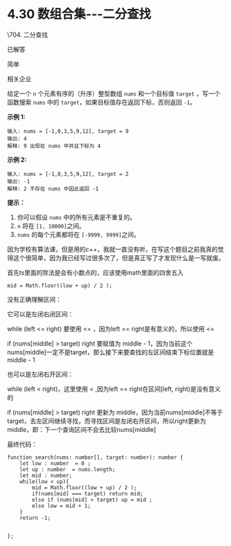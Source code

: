 ﻿
# 4.30 数组合集---二分查找

\704. 二分查找

已解答

简单

相关企业

给定一个 `n` 个元素有序的（升序）整型数组 `nums` 和一个目标值 `target`  ，写一个函数搜索 `nums` 中的 `target`，如果目标值存在返回下标，否则返回 `-1`。

**示例 1:**

```
输入: nums = [-1,0,3,5,9,12], target = 9
输出: 4
解释: 9 出现在 nums 中并且下标为 4
```

**示例 2:**

```
输入: nums = [-1,0,3,5,9,12], target = 2
输出: -1
解释: 2 不存在 nums 中因此返回 -1
```

 

**提示：**

1. 你可以假设 `nums` 中的所有元素是不重复的。
2. `n` 将在 `[1, 10000]`之间。
3. `nums` 的每个元素都将在 `[-9999, 9999]`之间。

因为学校有算法课，但是用的c++，我就一直没有听，在写这个题目之前我真的觉得这个很简单，因为我已经写过很多次了，但是真正写了才发现什么是一写就废。

首先ts里面的除法是会有小数点的，应该使用math里面的四舍五入

```
mid = Math.floor((low + up) / 2 ); 
```

没有正确理解区间：

它可以是左闭右闭区间：

while (left <= right) 要使用 <= ，因为left == right是有意义的，所以使用 <=

if (nums[middle] > target) right 要赋值为 middle - 1，因为当前这个nums[middle]一定不是target，那么接下来要查找的左区间结束下标位置就是 middle - 1

也可以是左闭右开区间：

while (left < right)，这里使用 < ,因为left == right在区间[left, right)是没有意义的

if (nums[middle] > target) right 更新为 middle，因为当前nums[middle]不等于target，去左区间继续寻找，而寻找区间是左闭右开区间，所以right更新为middle，即：下一个查询区间不会去比较nums[middle]

最终代码：

```
function search(nums: number[], target: number): number {
    let low : number  = 0 ; 
    let up : number  = nums.length;
    let mid : number;
    while(low < up){
        mid = Math.floor((low + up) / 2 ); 
        if(nums[mid] === target) return mid;
        else if (nums[mid] > target) up = mid ;
        else low = mid + 1;
    }
    return -1;

    
};
```

